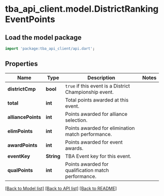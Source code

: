 # tba_api_client.model.DistrictRankingEventPoints

## Load the model package
```dart
import 'package:tba_api_client/api.dart';
```

## Properties
Name | Type | Description | Notes
------------ | ------------- | ------------- | -------------
**districtCmp** | **bool** | `true` if this event is a District Championship event. | 
**total** | **int** | Total points awarded at this event. | 
**alliancePoints** | **int** | Points awarded for alliance selection. | 
**elimPoints** | **int** | Points awarded for elimination match performance. | 
**awardPoints** | **int** | Points awarded for event awards. | 
**eventKey** | **String** | TBA Event key for this event. | 
**qualPoints** | **int** | Points awarded for qualification match performance. | 

[[Back to Model list]](../README.md#documentation-for-models) [[Back to API list]](../README.md#documentation-for-api-endpoints) [[Back to README]](../README.md)


